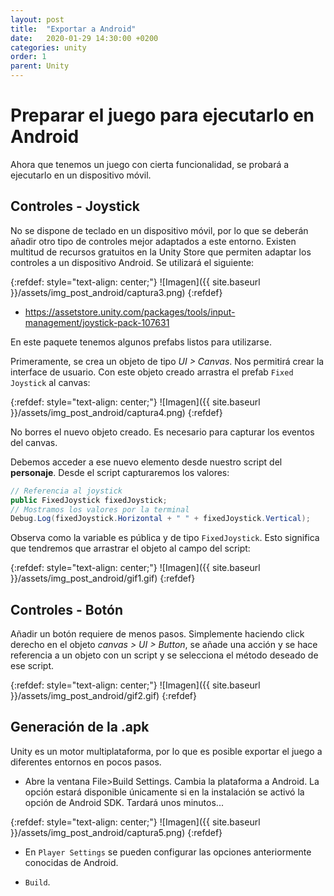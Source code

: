 ```yaml
---
layout: post
title:  "Exportar a Android"
date:   2020-01-29 14:30:00 +0200
categories: unity
order: 1
parent: Unity
---
```


# Preparar el juego para ejecutarlo en Android

Ahora que tenemos un juego con cierta funcionalidad, se probará a ejecutarlo en un dispositivo móvil.

## Controles - Joystick

No se dispone de teclado en un dispositivo móvil, por lo que se deberán añadir otro tipo de controles mejor adaptados a este entorno. Existen multitud de recursos gratuitos en la Unity Store que permiten adaptar los controles a un dispositivo Android. Se utilizará el siguiente:

{:refdef: style="text-align: center;"}
![Imagen]({{ site.baseurl }}/assets/img_post_android/captura3.png)
{:refdef}

* <https://assetstore.unity.com/packages/tools/input-management/joystick-pack-107631>

En este paquete tenemos algunos prefabs listos para utilizarse.

Primeramente, se crea un objeto de tipo *UI > Canvas*. Nos permitirá crear la interface de usuario. Con este objeto creado arrastra el prefab `Fixed Joystick` al canvas:

{:refdef: style="text-align: center;"}
![Imagen]({{ site.baseurl }}/assets/img_post_android/captura4.png)
{:refdef}

No borres el nuevo objeto creado. Es necesario para capturar los eventos del canvas.

Debemos acceder a ese nuevo elemento desde nuestro script del **personaje**. Desde el script capturaremos los valores:

```csharp
// Referencia al joystick
public FixedJoystick fixedJoystick;
// Mostramos los valores por la terminal
Debug.Log(fixedJoystick.Horizontal + " " + fixedJoystick.Vertical);
```

Observa como la variable es pública y de tipo `FixedJoystick`. Esto significa que tendremos que arrastrar el objeto al campo del script:

{:refdef: style="text-align: center;"}
![Imagen]({{ site.baseurl }}/assets/img_post_android/gif1.gif)
{:refdef}


## Controles - Botón

Añadir un botón requiere de menos pasos. Simplemente haciendo click derecho en el objeto *canvas > UI > Button*, se añade una acción y se hace referencia a un objeto con un script y se selecciona el método deseado de ese script.

{:refdef: style="text-align: center;"}
![Imagen]({{ site.baseurl }}/assets/img_post_android/gif2.gif)
{:refdef}


## Generación de la .apk

Unity es un motor multiplataforma, por lo que es posible exportar el juego a diferentes entornos en pocos pasos.

* Abre la ventana File>Build Settings. Cambia la plataforma a Android. La opción estará disponible únicamente si en la instalación se activó la opción de Android SDK. Tardará unos minutos...

{:refdef: style="text-align: center;"}
![Imagen]({{ site.baseurl }}/assets/img_post_android/captura5.png)
{:refdef}

* En `Player Settings` se pueden configurar las opciones anteriormente conocidas de Android.

* `Build`.
